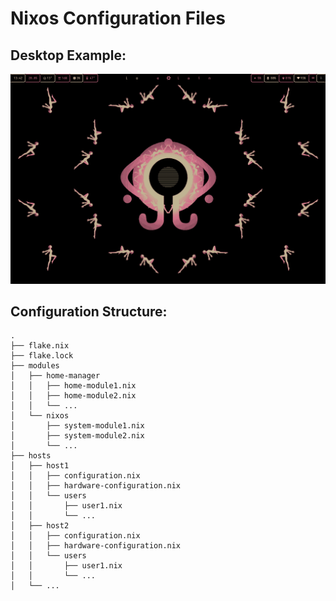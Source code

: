 # Nixos Configuration Files

## Desktop Example:

![alt text](desktop-example.png)

## Configuration Structure:

```
.
├── flake.nix
├── flake.lock
├── modules
│   ├── home-manager
│   │   ├── home-module1.nix
│   │   ├── home-module2.nix
│   │   └── ...
│   └── nixos
│       ├── system-module1.nix
│       ├── system-module2.nix
│       └── ...
├── hosts
│   ├── host1
│   │   ├── configuration.nix
│   │   ├── hardware-configuration.nix
│   │   └── users
│   │       ├── user1.nix
│   │       └── ...
│   ├── host2
│   │   ├── configuration.nix
│   │   ├── hardware-configuration.nix
│   │   └── users
│   │       ├── user1.nix
│   │       └── ...
│   └── ...
```

